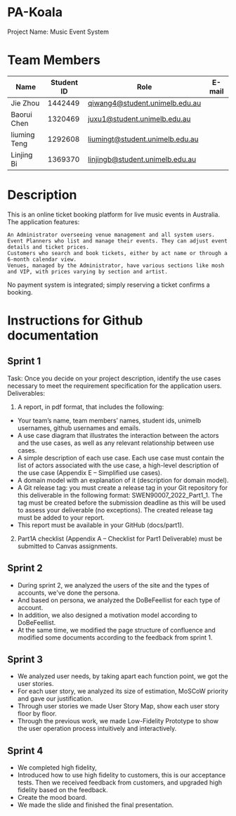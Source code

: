 # PA-Koala
  Project Name: Music Event System

# Team Members

|  Name   | Student ID  |  Role   | E-mail  |
|  ----  | ----  |  ----  | ----  |
| Jie Zhou  | 1442449 | qiwang4@student.unimelb.edu.au |
| Baorui Chen  | 1320469 | juxu1@student.unimelb.edu.au  |
| liuming Teng | 1292608 | liumingt@student.unimelb.edu.au |
| Linjing Bi  | 1369370 | linjingb@student.unimelb.edu.au |

# Description

This is an online ticket booking platform for live music events in Australia. The application features:

    An Administrator overseeing venue management and all system users.
    Event Planners who list and manage their events. They can adjust event details and ticket prices.
    Customers who search and book tickets, either by act name or through a 6-month calendar view.
    Venues, managed by the Administrator, have various sections like mosh and VIP, with prices varying by section and artist. 
No payment system is integrated; simply reserving a ticket confirms a booking.



# Instructions for Github documentation
## Sprint 1
Task:
Once you decide on your project description, identify the use cases necessary to meet the
requirement specification for the application users.
Deliverables:
1. A report, in pdf format, that includes the following:
* Your team’s name, team members’ names, student ids, unimelb usernames, github
usernames and emails.
* A use case diagram that illustrates the interaction between the actors and the use cases,
as well as any relevant relationship between use cases.
* A simple description of each use case. Each use case must contain the list of actors
associated with the use case, a high-level description of the use case (Appendix E –
Simplified use cases).
* A domain model with an explanation of it (description for domain model).
* A Git release tag: you must create a release tag in your Git repository for this deliverable
in the following format: SWEN90007_2022_Part1_<team name>1. The tag must be
created before the submission deadline as this will be used to assess your deliverable (no
exceptions). The created release tag must be added to your report.
* This report must be available in your GitHub (docs/part1).
2. Part1A checklist (Appendix A – Checklist for Part1 Deliverable) must be submitted to Canvas
assignments.

## Sprint 2
* During sprint 2, we analyzed the users of the site and the types of accounts, we've done the persona.
* And based on persona, we analyzed the DoBeFeellist for each type of account. 
* In addition, we also designed a motivation model according to DoBeFeellist. 
* At the same time, we modified the page structure of confluence and modified some documents according to the feedback from sprint 1.

## Sprint 3
* We analyzed user needs, by taking apart each function point, we got the user stories. 
* For each user story, we analyzed its size of estimation, MoSCoW priority and gave our justification. 
* Through user stories we made User Story Map, show each user story floor by floor. 
* Through the previous work, we made Low-Fidelity Prototype to show the user operation process intuitively and interactively.


## Sprint 4
* We completed high fidelity, 
* Introduced how to use high fidelity to customers, this is our acceptance tests. Then we received feedback from customers, and upgraded high fidelity based on the feedback.
* Create the mood board. 
* We made the slide and finished the final presentation.
